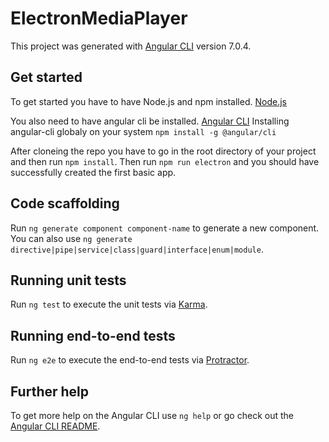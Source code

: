# ElectronMediaPlayer

This project was generated with [Angular CLI](https://github.com/angular/angular-cli) version 7.0.4.

## Get started

To get started you have to have Node.js and npm installed. [Node.js](https://nodejs.org)

You also need to have angular cli be installed. [Angular CLI](https://cli.angular.io/)
Installing angular-cli globaly on your system `npm install -g @angular/cli`

After cloneing the repo you have to go in the root directory of your project and then run `npm install`.
Then run `npm run electron` and you should have successfully created the first basic app.

## Code scaffolding

Run `ng generate component component-name` to generate a new component. You can also use `ng generate directive|pipe|service|class|guard|interface|enum|module`.

## Running unit tests

Run `ng test` to execute the unit tests via [Karma](https://karma-runner.github.io).

## Running end-to-end tests

Run `ng e2e` to execute the end-to-end tests via [Protractor](http://www.protractortest.org/).

## Further help

To get more help on the Angular CLI use `ng help` or go check out the [Angular CLI README](https://github.com/angular/angular-cli/blob/master/README.md).
